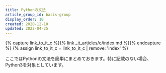 ```yaml
---
title: Pythonの文法
article_group_id: basis-group
display_order: 10
created: 2020-12-10
updated: 2022-04-25
---
```

{% capture link_to_it_c %}{% link _it_articles/c/index.md %}{% endcapture %}
{% assign link_to_it_c = link_to_it_c | remove: 'index' %}

ここではPythonの文法を簡単にまとめておきます。特に記載のない場合、Python3を対象としています。
